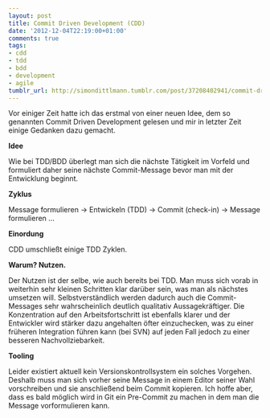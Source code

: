 ```yaml
---
layout: post
title: Commit Driven Development (CDD)
date: '2012-12-04T22:19:00+01:00'
comments: true
tags:
- cdd
- tdd
- bdd
- development
- agile
tumblr_url: http://simondittlmann.tumblr.com/post/37208402941/commit-driven-development
---
```

<p>Vor einiger Zeit hatte ich das erstmal von einer neuen Idee, dem so genannten Commit Driven Development gelesen und mir in letzter Zeit einige Gedanken dazu gemacht. </p>
<p><strong>Idee</strong></p>
<p>Wie bei TDD/BDD überlegt man sich die nächste Tätigkeit im Vorfeld und formuliert daher seine nächste Commit-Message bevor man mit der Entwicklung beginnt.</p>
<p><strong>Zyklus</strong></p>
<p>Message formulieren -&gt; Entwickeln (TDD) -&gt; Commit (check-in) -&gt; Message formulieren &#8230;</p>
<p><strong>Einordung</strong></p>
<p>CDD umschließt einige TDD Zyklen.</p>
<p><strong>Warum? Nutzen.</strong></p>
<p>Der Nutzen ist der selbe, wie auch bereits bei TDD. Man muss sich vorab in weiterhin sehr kleinen Schritten klar darüber sein, was man als nächstes umsetzen will. Selbstverständlich werden dadurch auch die Commit-Messages sehr wahrscheinlich deutlich qualitativ Aussagekräftiger. Die Konzentration auf den Arbeitsfortschritt ist ebenfalls klarer und der Entwickler wird stärker dazu angehalten öfter einzuchecken, was zu einer früheren Integration führen kann (bei SVN) auf jeden Fall jedoch zu einer besseren Nachvollziebarkeit.</p>
<p><strong>Tooling</strong></p>
<p>Leider existiert aktuell kein Versionskontrollsystem ein solches Vorgehen. Deshalb muss man sich vorher seine Message in einem Editor seiner Wahl vorschreiben und sie anschließend beim Commit kopieren. Ich hoffe aber, dass es bald möglich wird in Git ein Pre-Commit zu machen in dem man die Message vorformulieren kann.</p>
